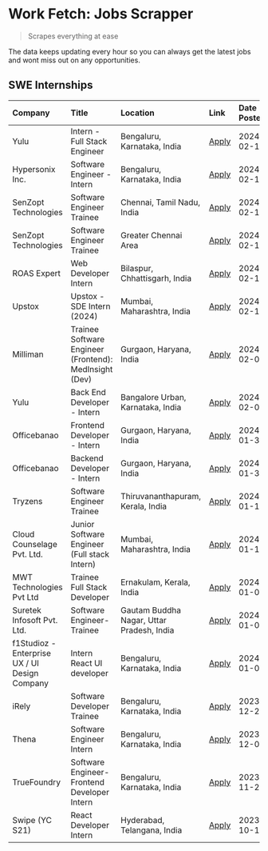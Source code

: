 # Work Fetch: Jobs Scrapper
> Scrapes everything at ease

The data keeps updating every hour so you can always get the latest jobs and wont miss out on any opportunities.

## SWE Internships
<!--START_SECTION:workfetch-->
| Company                                       | Title                                                  | Location                                  | Link                                                                                                                                                                                                                                                                     | Date Posted   |
|:----------------------------------------------|:-------------------------------------------------------|:------------------------------------------|:-------------------------------------------------------------------------------------------------------------------------------------------------------------------------------------------------------------------------------------------------------------------------|:--------------|
| Yulu                                          | Intern - Full Stack Engineer                           | Bengaluru, Karnataka, India               | [Apply](https://in.linkedin.com/jobs/view/intern-full-stack-engineer-at-yulu-3834466595?refId=fnTcRRm9qRX7PFeCiqVJyw%3D%3D&trackingId=GXe7cHlyMTLGuoAdQSpmKg%3D%3D&position=25&pageNum=0&trk=public_jobs_jserp-result_search-card)                                       | 2024-02-19    |
| Hypersonix Inc.                               | Software Engineer - Intern                             | Bengaluru, Karnataka, India               | [Apply](https://in.linkedin.com/jobs/view/software-engineer-intern-at-hypersonix-inc-3833055982?refId=fnTcRRm9qRX7PFeCiqVJyw%3D%3D&trackingId=dByZzS4vr7rev%2F4dRsfcjw%3D%3D&position=2&pageNum=0&trk=public_jobs_jserp-result_search-card)                              | 2024-02-18    |
| SenZopt Technologies                          | Software Engineer Trainee                              | Chennai, Tamil Nadu, India                | [Apply](https://in.linkedin.com/jobs/view/software-engineer-trainee-at-senzopt-technologies-3827686880?refId=fnTcRRm9qRX7PFeCiqVJyw%3D%3D&trackingId=IbWhVM32gPqhPy53TbabOg%3D%3D&position=7&pageNum=0&trk=public_jobs_jserp-result_search-card)                         | 2024-02-12    |
| SenZopt Technologies                          | Software Engineer Trainee                              | Greater Chennai Area                      | [Apply](https://in.linkedin.com/jobs/view/software-engineer-trainee-at-senzopt-technologies-3827688781?refId=fnTcRRm9qRX7PFeCiqVJyw%3D%3D&trackingId=gHQM8dUZmztrZBe551tflQ%3D%3D&position=9&pageNum=0&trk=public_jobs_jserp-result_search-card)                         | 2024-02-12    |
| ROAS Expert                                   | Web Developer Intern                                   | Bilaspur, Chhattisgarh, India             | [Apply](https://in.linkedin.com/jobs/view/web-developer-intern-at-roas-expert-3828189292?refId=fnTcRRm9qRX7PFeCiqVJyw%3D%3D&trackingId=tUjtM4NhpPzQvqzUdxgmsg%3D%3D&position=12&pageNum=0&trk=public_jobs_jserp-result_search-card)                                      | 2024-02-12    |
| Upstox                                        | Upstox - SDE Intern (2024)                             | Mumbai, Maharashtra, India                | [Apply](https://in.linkedin.com/jobs/view/upstox-sde-intern-2024-at-upstox-3826556183?refId=fnTcRRm9qRX7PFeCiqVJyw%3D%3D&trackingId=iUUsBGankdekfiKxGu8VJQ%3D%3D&position=20&pageNum=0&trk=public_jobs_jserp-result_search-card)                                         | 2024-02-10    |
| Milliman                                      | Trainee Software Engineer (Frontend): MedInsight (Dev) | Gurgaon, Haryana, India                   | [Apply](https://in.linkedin.com/jobs/view/trainee-software-engineer-frontend-medinsight-dev-at-milliman-3792874280?refId=fnTcRRm9qRX7PFeCiqVJyw%3D%3D&trackingId=Dg3Jsiy0Bnh23XGKft2xOA%3D%3D&position=5&pageNum=0&trk=public_jobs_jserp-result_search-card)             | 2024-02-09    |
| Yulu                                          | Back End Developer - Intern                            | Bangalore Urban, Karnataka, India         | [Apply](https://in.linkedin.com/jobs/view/back-end-developer-intern-at-yulu-3821682220?refId=fnTcRRm9qRX7PFeCiqVJyw%3D%3D&trackingId=ViXcrXVf5mGJAj8UHWYuvQ%3D%3D&position=14&pageNum=0&trk=public_jobs_jserp-result_search-card)                                        | 2024-02-04    |
| Officebanao                                   | Frontend Developer - Intern                            | Gurgaon, Haryana, India                   | [Apply](https://in.linkedin.com/jobs/view/frontend-developer-intern-at-officebanao-3822614063?refId=fnTcRRm9qRX7PFeCiqVJyw%3D%3D&trackingId=0wVcdPw1Ee8RrNuic9DSXg%3D%3D&position=8&pageNum=0&trk=public_jobs_jserp-result_search-card)                                  | 2024-01-31    |
| Officebanao                                   | Backend Developer - Intern                             | Gurgaon, Haryana, India                   | [Apply](https://in.linkedin.com/jobs/view/backend-developer-intern-at-officebanao-3814263731?refId=fnTcRRm9qRX7PFeCiqVJyw%3D%3D&trackingId=t5Wp5D%2FgQRAxg9B2nVirSQ%3D%3D&position=23&pageNum=0&trk=public_jobs_jserp-result_search-card)                                | 2024-01-31    |
| Tryzens                                       | Software Engineer Trainee                              | Thiruvananthapuram, Kerala, India         | [Apply](https://in.linkedin.com/jobs/view/software-engineer-trainee-at-tryzens-3809363491?refId=fnTcRRm9qRX7PFeCiqVJyw%3D%3D&trackingId=sN4cqfsh8ypgthySYLJDGg%3D%3D&position=15&pageNum=0&trk=public_jobs_jserp-result_search-card)                                     | 2024-01-18    |
| Cloud Counselage Pvt. Ltd.                    | Junior Software Engineer (Full stack Intern)           | Mumbai, Maharashtra, India                | [Apply](https://in.linkedin.com/jobs/view/junior-software-engineer-full-stack-intern-at-cloud-counselage-pvt-ltd-3803132814?refId=fnTcRRm9qRX7PFeCiqVJyw%3D%3D&trackingId=dsO%2BkTxL0lRJIvNBdl69sQ%3D%3D&position=22&pageNum=0&trk=public_jobs_jserp-result_search-card) | 2024-01-11    |
| MWT Technologies Pvt Ltd                      | Trainee Full Stack Developer                           | Ernakulam, Kerala, India                  | [Apply](https://in.linkedin.com/jobs/view/trainee-full-stack-developer-at-mwt-technologies-pvt-ltd-3800921715?refId=fnTcRRm9qRX7PFeCiqVJyw%3D%3D&trackingId=GHyfngKZcg4lWOsh5qCG5A%3D%3D&position=4&pageNum=0&trk=public_jobs_jserp-result_search-card)                  | 2024-01-09    |
| Suretek Infosoft Pvt. Ltd.                    | Software Engineer-Trainee                              | Gautam Buddha Nagar, Uttar Pradesh, India | [Apply](https://in.linkedin.com/jobs/view/software-engineer-trainee-at-suretek-infosoft-pvt-ltd-3800934643?refId=fnTcRRm9qRX7PFeCiqVJyw%3D%3D&trackingId=pVbHcdd5WctruP3BpJ6icw%3D%3D&position=19&pageNum=0&trk=public_jobs_jserp-result_search-card)                    | 2024-01-09    |
| f1Studioz - Enterprise UX / UI Design Company | Intern React UI developer                              | Bengaluru, Karnataka, India               | [Apply](https://in.linkedin.com/jobs/view/intern-react-ui-developer-at-f1studioz-enterprise-ux-ui-design-company-3796354738?refId=fnTcRRm9qRX7PFeCiqVJyw%3D%3D&trackingId=qmjC8709j4oTAHNrIFQmJQ%3D%3D&position=6&pageNum=0&trk=public_jobs_jserp-result_search-card)    | 2024-01-08    |
| iRely                                         | Software Developer Trainee                             | Bengaluru, Karnataka, India               | [Apply](https://in.linkedin.com/jobs/view/software-developer-trainee-at-irely-3801577534?refId=fnTcRRm9qRX7PFeCiqVJyw%3D%3D&trackingId=hYKFCeCqaa%2BXDC7TlLt7Yg%3D%3D&position=11&pageNum=0&trk=public_jobs_jserp-result_search-card)                                    | 2023-12-22    |
| Thena                                         | Software Engineer Intern                               | Bengaluru, Karnataka, India               | [Apply](https://in.linkedin.com/jobs/view/software-engineer-intern-at-thena-3778731751?refId=fnTcRRm9qRX7PFeCiqVJyw%3D%3D&trackingId=1bFqG3kC9wyrT5fr38tLqg%3D%3D&position=17&pageNum=0&trk=public_jobs_jserp-result_search-card)                                        | 2023-12-05    |
| TrueFoundry                                   | Software Engineer- Frontend Developer Intern           | Bengaluru, Karnataka, India               | [Apply](https://in.linkedin.com/jobs/view/software-engineer-frontend-developer-intern-at-truefoundry-3790095058?refId=fnTcRRm9qRX7PFeCiqVJyw%3D%3D&trackingId=YPGtekPcF9syQB0Uh54hXA%3D%3D&position=16&pageNum=0&trk=public_jobs_jserp-result_search-card)               | 2023-11-24    |
| Swipe (YC S21)                                | React Developer Intern                                 | Hyderabad, Telangana, India               | [Apply](https://in.linkedin.com/jobs/view/react-developer-intern-at-swipe-yc-s21-3737600089?refId=fnTcRRm9qRX7PFeCiqVJyw%3D%3D&trackingId=bBkGe9iUFR3sBUyORPsipg%3D%3D&position=18&pageNum=0&trk=public_jobs_jserp-result_search-card)                                   | 2023-10-13    |
<!--END_SECTION:workfetch-->
